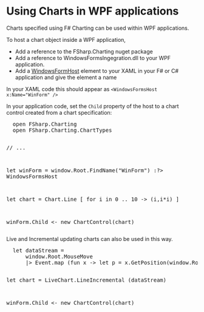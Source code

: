 # Using Charts in WPF applications

Charts specified using F# Charting can be used within WPF applications.

To host a chart object inside a WPF application, 

 * Add a reference to the FSharp.Charting nuget package
 * Add a reference to WindowsFormsIngegration.dll to your WPF application.
 * Add a [WindowsFormHost](http://msdn.microsoft.com/en-us/library/ms751761.aspx) element to your XAML in your F# or C# application and give the element a name
 
In your XAML code this should appear as ```<WindowsFormsHost x:Name="WinForm" />```

In your application code, set the `Child` property of the host to a chart control created from a chart specification:

<div><pre>
  open FSharp.Charting
  open FSharp.Charting.ChartTypes
    
  // ...
    
  let winForm = window.Root.FindName("WinForm") :?> WindowsFormsHost

  let chart = Chart.Line [ for i in 0 .. 10 -> (i,i*i) ]
       
  winForm.Child <- new ChartControl(chart)
</pre></div>


Live and Incremental updating charts can also be used in this way.

<div><pre>
  let dataStream = 
      window.Root.MouseMove 
      |> Event.map (fun x -> let p = x.GetPosition(window.Root) in p.X,p.Y )
       
  let chart = LiveChart.LineIncremental (dataStream)
      
  winForm.Child <- new ChartControl(chart)
</pre></div>
